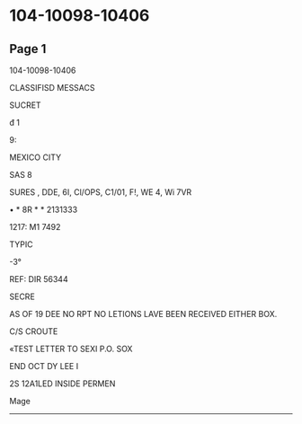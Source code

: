 # 104-10098-10406

## Page 1

104-10098-10406

CLASSIFISD MESSACS

SUCRET

đ 1

9:

MEXICO CITY

SAS 8

SURES , DDE, 6I, Cl/OPS, C1/01, F!, WE 4, Wi 7VR

• * 8R * * 2131333

1217: M1 7492

TYPIC

-3°

REF: DIR 56344

SECRE

AS OF 19 DEE NO RPT NO LETIONS LAVE BEEN RECEIVED EITHER BOX.

C/S CROUTE

«TEST LETTER TO SEXI P.O. SOX

END OCT DY LEE I

2S 12A1LED INSIDE PERMEN

Mage

---

